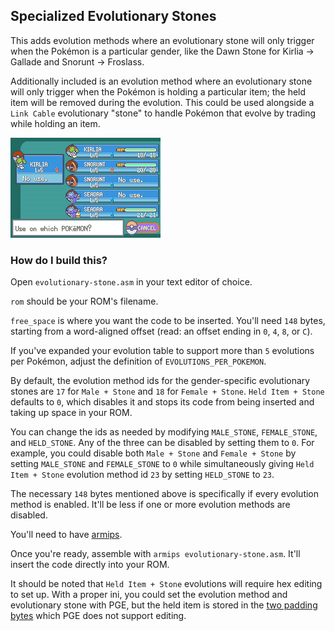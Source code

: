 ## Specialized Evolutionary Stones

This adds evolution methods where an evolutionary stone will only trigger when the Pokémon is a particular gender, like the Dawn Stone for Kirlia -> Gallade and Snorunt -> Froslass.

Additionally included is an evolution method where an evolutionary stone will only trigger when the Pokémon is holding a particular item; the held item will be removed during the evolution. This could be used alongside a `Link Cable` evolutionary "stone" to handle Pokémon that evolve by trading while holding an item.

![](example.png)

### How do I build this?

Open `evolutionary-stone.asm` in your text editor of choice.

`rom` should be your ROM's filename.

`free_space` is where you want the code to be inserted. You'll need `148` bytes, starting from a word-aligned offset (read: an offset ending in `0`, `4`, `8`, or `C`). 

If you've expanded your evolution table to support more than `5` evolutions per Pokémon, adjust the definition of `EVOLUTIONS_PER_POKEMON`.

By default, the evolution method ids for the gender-specific evolutionary stones are `17` for `Male + Stone` and `18` for `Female + Stone`. `Held Item + Stone` defaults to `0`, which disables it and stops its code from being inserted and taking up space in your ROM.

You can change the ids as needed by modifying `MALE_STONE`, `FEMALE_STONE`, and `HELD_STONE`. Any of the three can be disabled by setting them to `0`. For example, you could disable both `Male + Stone` and `Female + Stone` by setting `MALE_STONE` and `FEMALE_STONE` to `0` while simultaneously giving `Held Item + Stone` evolution method id `23` by setting `HELD_STONE` to `23`.

The necessary `148` bytes mentioned above is specifically if every evolution method is enabled. It'll be less if one or more evolution methods are disabled.

You'll need to have [armips](https://github.com/Kingcom/armips).

Once you're ready, assemble with `armips evolutionary-stone.asm`. It'll insert the code directly into your ROM.

It should be noted that `Held Item + Stone` evolutions will require hex editing to set up. With a proper ini, you could set the evolution method and evolutionary stone with PGE, but the held item is stored in the [two padding bytes](https://bulbapedia.bulbagarden.net/wiki/Pok%C3%A9mon_evolution_data_structure_in_Generation_III) which PGE does not support editing.